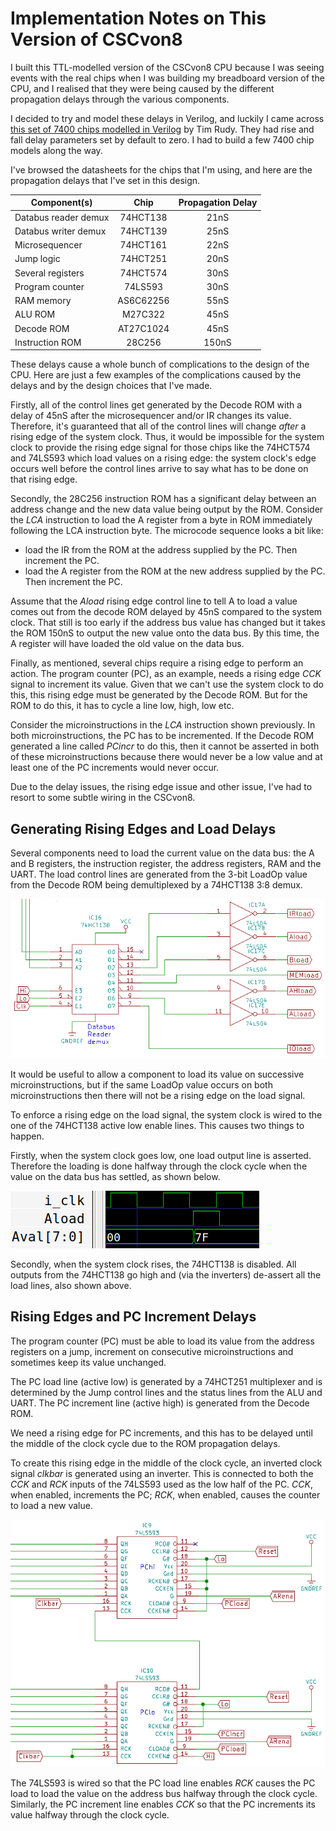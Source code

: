 # Implementation Notes on This Version of CSCvon8

I built this TTL-modelled version of the CSCvon8 CPU because I was seeing
events with the real chips when I was building my breadboard version of
the CPU, and I realised that they were being caused by the different
propagation delays through the various components.

I decided to try and model these delays in Verilog, and luckily I came across
[this set of 7400 chips modelled in Verilog](https://github.com/TimRudy/ice-chips-verilog)
by Tim Rudy. They had rise and fall delay parameters set by default to zero.
I had to build a few 7400 chip models along the way.

I've browsed the datasheets for the chips that I'm using, and here are the
propagation delays that I've set in this design.

| Component(s) | Chip| Propagation Delay |
|--------------|:---:|:-----------------:|
| Databus reader demux | 74HCT138 |  21nS  |
| Databus writer demux | 74HCT139 |  25nS  |
| Microsequencer       | 74HCT161 |  22nS  |
| Jump logic           | 74HCT251 |  20nS  |
| Several registers    | 74HCT574 |  30nS  |
| Program counter      | 74LS593  |  30nS  |
| RAM memory           | AS6C62256 |  55nS  |
| ALU ROM	       | M27C322  |  45nS  |
| Decode ROM	       | AT27C1024 |  45nS  |
| Instruction ROM      | 28C256   |  150nS  |

These delays cause a whole bunch of complications to the design of the CPU.
Here are just a few examples of the complications caused by the delays and
by the design choices that I've made.

Firstly, all of the control lines get generated
by the Decode ROM with a delay of 45nS after the microsequencer and/or IR
changes its value. Therefore, it's guaranteed that all of the control lines
will change *after* a rising edge of the system clock. Thus, it would be
impossible for the system clock to provide the rising edge signal for
those chips like the 74HCT574 and 74LS593 which load values on a rising edge:
the system clock's edge occurs well before the control lines arrive to say
what has to be done on that rising edge.

Secondly, the 28C256 instruction ROM has a significant delay between an
address change and the new data value being output by the ROM. Consider
the *LCA* instruction to load the A register from a byte in ROM immediately
following the LCA instruction byte. The microcode sequence looks a bit like:

+ load the IR from the ROM at the address supplied by the PC. Then increment the PC.
+ load the A register from the ROM at the new address supplied by the PC. Then increment the PC.

Assume that the *Aload* rising edge control line to tell A to load a value
comes out from the decode ROM delayed by 45nS compared to the system clock.
That still is too early if the address bus value has changed but it takes the
ROM 150nS to output the new value onto the data bus. By this time, the A
register will have loaded the old value on the data bus.

Finally, as mentioned, several chips require a rising edge to perform an
action. The program counter (PC), as an example, needs a rising edge *CCK*
signal to increment its value. Given that we can't use the system clock to
do this, this rising edge must be generated by the Decode ROM. But for the
ROM to do this, it has to cycle a line low, high, low etc.

Consider the microinstructions in the *LCA* instruction shown previously.
In both microinstructions, the PC has to be incremented. If the Decode ROM
generated a line called *PCincr* to do this, then it cannot be asserted in
both of these microinstructions because there would never be a low value
and at least one of the PC increments would never occur.

Due to the delay issues, the rising edge issue and other issue, I've had
to resort to some subtle wiring in the CSCvon8.

## Generating Rising Edges and Load Delays

Several components need to load the current value on the data bus: the A and
B registers, the instruction register, the address registers, RAM and the UART.
The load control lines are generated from the 3-bit LoadOp value from the
Decode ROM being demultiplexed by a 74HCT138 3:8 demux.

![](Figs/reader_demux.png)

It would be useful to allow a component to load its value on successive
microinstructions, but if the same LoadOp value occurs on both
microinstructions then there will not be a rising edge on the load signal.

To enforce a rising edge on the load signal, the system clock is wired to the
one of the 74HCT138 active low enable lines. This causes two things to happen.

Firstly, when the system clock goes low, one load output line is asserted.
Therefore the loading is done halfway through the clock cycle when the
value on the data bus has settled, as shown below.

![](Figs/example_aload.png)

Secondly, when the system clock rises, the 74HCT138 is disabled. All
outputs from the 74HCT138 go high and (via the inverters) de-assert all the
load lines, also shown above.

## Rising Edges and PC Increment Delays

The program counter (PC) must be able to load its value from the address
registers on a jump, increment on consecutive microinstructions and
sometimes keep its value unchanged.

The PC load line (active low) is generated by a 74HCT251 multiplexer
and is determined by the Jump control lines and the status lines from the
ALU and UART. The PC increment line (active high) is generated from the
Decode ROM.

We need a rising edge for PC increments, and this has to be delayed until the
middle of the clock cycle due to the ROM propagation delays.

To create this rising edge in the middle of the clock cycle, an inverted
clock signal *clkbar* is generated using an inverter. This is connected
to both the *CCK* and *RCK* inputs of the 74LS593 used as the low half
of the PC. *CCK*, when enabled, increments the PC; *RCK*, when enabled,
causes the counter to load a new value.

![](Figs/PC_circuit.png)

The 74LS593 is wired so that the PC load line enables *RCK* causes the
PC load to load the value on the address bus halfway through the clock cycle.
Similarly, the PC increment line enables *CCK* so that the PC increments its
value halfway through the clock cycle.
